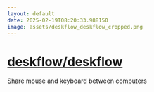 ```yaml
---
layout: default
date: 2025-02-19T08:20:33.988150
image: assets/deskflow_deskflow_cropped.png
---
```


# [deskflow/deskflow](https://github.com/deskflow/deskflow)

Share mouse and keyboard between computers
